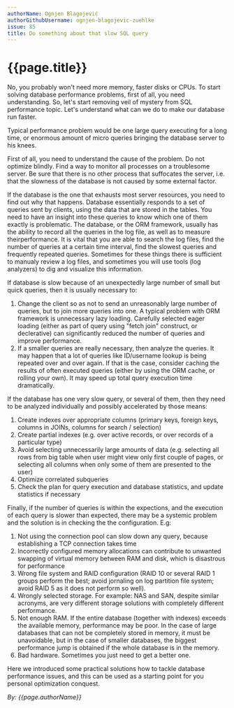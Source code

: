 ```yaml
---
authorName: Ognjen Blagojević
authorGithubUsername: ognjen-blagojevic-zuehlke
issue: 85
title: Do something about that slow SQL query
---
```

# {{page.title}}

No, you probably won't need more memory, faster disks or CPUs. To start solving database performance problems, first of all, you need understanding. So, let's start removing veil of mystery from SQL performance topic. Let's understand what can we do to make our database run faster.

Typical performance problem would be one large query executing for a long time, or enormous amount of micro queries bringing the database server to his knees.

First of all, you need to understand the cause of the problem. Do not optimize blindly. Find a way to monitor all processes on a troublesome server. Be sure that there is no other process that suffocates the server, i.e. that the slowness of the database is not caused by some external factor.

If the database is the one that exhausts most server resources, you need to find out why that happens. Database essentially responds to a set of queries sent by clients, using the data that are stored in the tables. You need to have an insight into these queries to know which one of them exactly is problematic. The database, or the ORM framework, usually has the ability to record all the queries in the log file, as well as to measure theirperformance. It is vital that you are able to search the log files, find the number of queries at a certain time interval, find the slowest queries and frequently repeated queries. Sometimes for these things there is sufficient to manualy review a log files, and sometimes you will use tools (log analyzers) to dig and visualize this information.

If database is slow because of an unexpectedly large number of small but quick queries, then it is usually necessary to: 
1. Change the client so as not to send an unreasonably large number of queries, but to join more queries into one. A typical problem with ORM framework is unnecessary lazy loading. Carefully selected eager loading (either as part of query using "fetch join" construct, or declerative) can significantly reduced the number of queries and improve performance.
1. If a smaller queries are really necessary, then analyze the queries. It may happen that a lot of queries like ID/username lookup is being repeated over and over again. If that is the case, consider caching the results of often executed queries (either by using the ORM cache, or rolling your own). It may speed up total query execution time dramatically.

If the database has one very slow query, or several of them, then they need to be analyzed individually and possibly accelerated by those means:
1. Create indexes over appropriate columns (primary keys, foreign keys, columns in JOINs, columns for search / selection)
1. Create partial indexes (e.g. over active records, or over records of a particular type)
1. Avoid selecting unnecessarily large amounts of data (e.g. selecting all rows from big table when user might view only first couple of pages, or selecting all columns when only some of them are presented to the user)
1. Optimize correlated subqueries
1. Check the plan for query execution and database statistics, and update statistics if necessary

Finally, if the number of queries is within the expections, and the execution of each query is slower than expected, there may be a systemic problem and the solution is in checking the the configuration. E.g:
1. Not using the connection pool can slow down any query, because establishing a TCP connection takes time
1. Incorrectly configured memory allocations can contribute to unwanted swapping of virtual memory between RAM and disk, which is disastrous for performance
1. Wrong file system and RAID configuration (RAID 10 or several RAID 1 groups perform the best; avoid jornaling on log partition file system; avoid RAID 5 as it does not perform so well).
1. Wrongly selected storage. For example: NAS and SAN, despite similar acronyms, are very different storage solutions with completely different performance.
1. Not enough RAM. If the entire database (together with indexes) exceeds the available memory, performance may be poor. In the case of large databases that can not be completely stored in memory, it must be unavoidable, but in the case of smaller databases, the biggest performance jump is obtained if the whole database is in the memory.
1. Bad hardware. Sometimes you just need to get a better one.

Here we introduced some practical solutions how to tackle database performance issues, and this can be used as a starting point for you personal optimization conquest.

*By: {{page.authorName}}*
